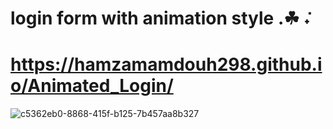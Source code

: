 # login form with animation style .☘︎ ݁˖
# https://hamzamamdouh298.github.io/Animated_Login/
![c5362eb0-8868-415f-b125-7b457aa8b327](https://github.com/user-attachments/assets/59c14fd9-bbf6-4c0b-ad87-37e4891246cf)
